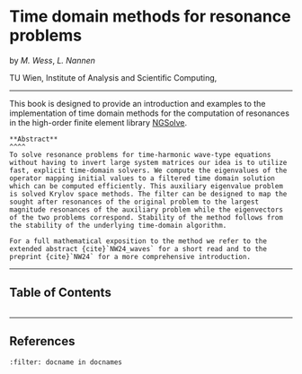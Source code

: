 # Time domain methods for resonance problems

by *M. Wess*, *L. Nannen*

TU Wien, Institute of Analysis and Scientific Computing, 


---


This book is designed to provide an introduction and examples to the implementation of time domain methods for the computation of resonances in the high-order finite element library [NGSolve](https://ngsolve.org).


```{card}
**Abstract**
^^^^
To solve resonance problems for time-harmonic wave-type equations without having to invert large system matrices our idea is to utilize fast, explicit time-domain solvers. We compute the eigenvalues of the operator mapping initial values to a filtered time domain solution which can be computed efficiently. This auxiliary eigenvalue problem is solved Krylov space methods. The filter can be designed to map the sought after resonances of the original problem to the largest magnitude resonances of the auxiliary problem while the eigenvectors of the two problems correspond. Stability of the method follows from the stability of the underlying time-domain algorithm.
```

```{note}
For a full mathematical exposition to the method we refer to the extended abstract {cite}`NW24_waves` for a short read and to the preprint {cite}`NW24` for a more comprehensive introduction.
```

---

## Table of Contents
```{tableofcontents}
```


---

## References
```{bibliography}
:filter: docname in docnames
```
